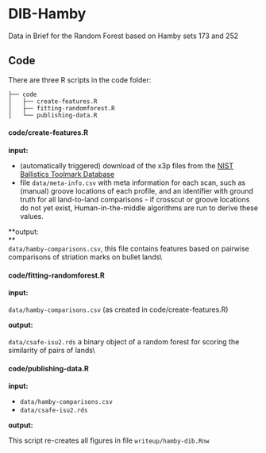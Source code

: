# DIB-Hamby

Data in Brief for the Random Forest based on Hamby sets 173 and 252

## Code

There are three R scripts in the code folder:

    ├── code
    │   ├── create-features.R
    │   ├── fitting-randomforest.R
    │   └── publishing-data.R

#### code/create-features.R

**input:**

-   (automatically triggered) download of the x3p files from the [NIST Ballistics Toolmark Database](https://tsapps.nist.gov/NRBTD/Studies/Search)
-    file `data/meta-info.csv` with meta information for each scan, such as (manual) groove locations of each profile, and an identifier with ground truth for all land-to-land comparisons
    -   if crosscut or groove locations do not yet exist, Human-in-the-middle algorithms are run to derive these values.

**output:\
**\
`data/hamby-comparisons.csv`, this file contains features based on pairwise comparisons of striation marks on bullet lands\

#### code/fitting-randomforest.R

**input:**\
\
`data/hamby-comparisons.csv` (as created in code/create-features.R)

**output:**\
\
`data/csafe-isu2.rds` a binary object of a random forest for scoring the similarity of pairs of lands\

#### code/publishing-data.R

**input:**

-   `data/hamby-comparisons.csv`
-   `data/csafe-isu2.rds`

**output:**

This script re-creates all figures in file `writeup/hamby-dib.Rnw`
